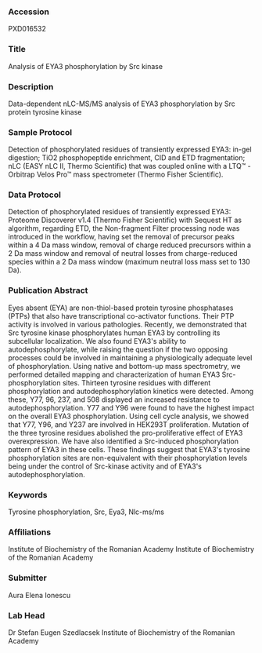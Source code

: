 ### Accession
PXD016532

### Title
Analysis of EYA3 phosphorylation by Src kinase

### Description
Data-dependent nLC-MS/MS analysis of EYA3 phosphorylation by Src protein tyrosine kinase

### Sample Protocol
Detection of phosphorylated residues of transiently expressed EYA3: in-gel digestion; TiO2 phosphopeptide enrichment, CID and ETD fragmentation; nLC (EASY nLC II, Thermo Scientific) that was coupled online with a LTQ™ - Orbitrap Velos Pro™ mass spectrometer (Thermo Fisher Scientific).

### Data Protocol
Detection of phosphorylated residues of transiently expressed EYA3: Proteome Discoverer v1.4 (Thermo Fisher Scientific) with Sequest HT as algorithm, regarding ETD, the Non-fragment Filter processing node was introduced in the workflow, having set the removal of precursor peaks within a 4 Da mass window, removal of charge reduced precursors within a 2 Da mass window and removal of neutral losses from charge-reduced species within a 2 Da mass window (maximum neutral loss mass set to 130 Da).

### Publication Abstract
Eyes absent (EYA) are non-thiol-based protein tyrosine phosphatases (PTPs) that also have transcriptional co-activator functions. Their PTP activity is involved in various pathologies. Recently, we demonstrated that Src tyrosine kinase phosphorylates human EYA3 by controlling its subcellular localization. We also found EYA3's ability to autodephosphorylate, while raising the question if the two opposing processes could be involved in maintaining a physiologically adequate level of phosphorylation. Using native and bottom-up mass spectrometry, we performed detailed mapping and characterization of human EYA3 Src-phosphorylation sites. Thirteen tyrosine residues with different phosphorylation and autodephosphorylation kinetics were detected. Among these, Y77, 96, 237, and 508 displayed an increased resistance to autodephosphorylation. Y77 and Y96 were found to have the highest impact on the overall EYA3 phosphorylation. Using cell cycle analysis, we showed that Y77, Y96, and Y237 are involved in HEK293T proliferation. Mutation of the three tyrosine residues abolished the pro-proliferative effect of EYA3 overexpression. We have also identified a Src-induced phosphorylation pattern of EYA3 in these cells. These findings suggest that EYA3's tyrosine phosphorylation sites are non-equivalent with their phosphorylation levels being under the control of Src-kinase activity and of EYA3's autodephosphorylation.

### Keywords
Tyrosine phosphorylation, Src, Eya3, Nlc-ms/ms

### Affiliations
Institute of Biochemistry of the Romanian Academy 
Institute of Biochemistry of the Romanian Academy

### Submitter
Aura Elena Ionescu

### Lab Head
Dr Stefan Eugen Szedlacsek
Institute of Biochemistry of the Romanian Academy



